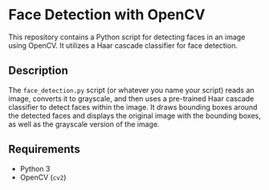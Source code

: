 # Face Detection with OpenCV

This repository contains a Python script for detecting faces in an image using OpenCV.  It utilizes a Haar cascade classifier for face detection.

## Description

The `face_detection.py` script (or whatever you name your script) reads an image, converts it to grayscale, and then uses a pre-trained Haar cascade classifier to detect faces within the image.  It draws bounding boxes around the detected faces and displays the original image with the bounding boxes, as well as the grayscale version of the image.

## Requirements

- Python 3
- OpenCV (`cv2`)